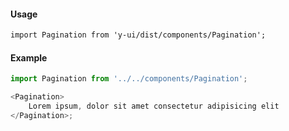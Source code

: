 #### Usage

```markdown
import Pagination from 'y-ui/dist/components/Pagination';
```

#### Example

```js
import Pagination from '../../components/Pagination';

<Pagination>
	Lorem ipsum, dolor sit amet consectetur adipisicing elit
</Pagination>;
```
